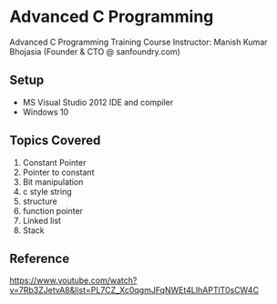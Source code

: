 # Advanced C Programming

Advanced C Programming Training Course
Instructor: Manish Kumar Bhojasia (Founder & CTO @ sanfoundry.com)

## Setup
- MS Visual Studio 2012 IDE and compiler
- Windows 10


## Topics Covered
1. Constant Pointer
2. Pointer to constant
3. Bit manipulation
4. c style string
5. structure
6. function pointer
7. Linked list
8. Stack


## Reference
https://www.youtube.com/watch?v=7Rb3ZJetvA8&list=PL7CZ_Xc0qgmJFqNWEt4LIhAPTlT0sCW4C

